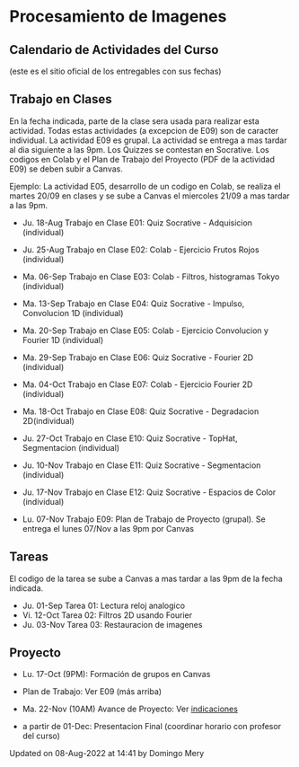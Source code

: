 # Procesamiento de Imagenes

## Calendario de Actividades del Curso
(este es el sitio oficial de los entregables con sus fechas)

## Trabajo en Clases

En la fecha indicada, parte de la clase sera usada para realizar esta actividad. Todas estas actividades (a excepcion de E09) son de caracter individual. La actividad E09 es grupal. La actividad se entrega a mas tardar al dia siguiente a las 9pm. Los Quizzes se contestan en Socrative. Los codigos en Colab y el Plan de Trabajo del Proyecto (PDF de la actividad E09) se deben subir a Canvas.

Ejemplo: La actividad E05, desarrollo de un codigo en Colab, se realiza el martes 20/09 en clases y se sube a Canvas el miercoles 21/09 a mas tardar a las 9pm.

* Ju.	18-Aug	Trabajo en Clase E01: Quiz Socrative - Adquisicion (individual)		
* Ju.	25-Aug	Trabajo en Clase E02: Colab - Ejercicio Frutos Rojos (individual)	
* Ma.	06-Sep	Trabajo en Clase E03: Colab - Filtros, histogramas Tokyo (individual)			
* Ma.	13-Sep	Trabajo en Clase E04: Quiz Socrative - Impulso, Convolucion 1D (individual)		
* Ma.	20-Sep	Trabajo en Clase E05: Colab - Ejercicio Convolucion y Fourier 1D (individual)			
* Ma.	29-Sep	Trabajo en Clase E06: Quiz Socrative - Fourier 2D (individual)		
* Ma.	04-Oct	Trabajo en Clase E07: Colab - Ejercicio Fourier 2D (individual)
* Ma.	18-Oct	Trabajo en Clase E08: Quiz Socrative - Degradacion 2D(individual)		
* Ju.	27-Oct	Trabajo en Clase E10: Quiz Socrative - TopHat, Segmentacion (individual)		
* Ju.	10-Nov	Trabajo en Clase E11: Quiz Socrative - Segmentacion (individual)		
* Ju.	17-Nov	Trabajo en Clase E12: Quiz Socrative - Espacios de Color (individual)		

* Lu.	07-Nov	Trabajo E09: Plan de Trabajo de Proyecto (grupal). Se entrega el lunes 07/Nov a las 9pm por Canvas		




## Tareas

El codigo de la tarea se sube a Canvas a mas tardar a las 9pm de la fecha indicada. 

* Ju.	01-Sep	Tarea 01: Lectura reloj analogico
* Vi.	12-Oct	Tarea 02: Filtros 2D usando Fourier
* Ju.	03-Nov	Tarea 03: Restauracion de imagenes

## Proyecto


* Lu. 17-Oct (9PM): Formación de grupos en Canvas

* Plan de Trabajo: Ver E09 (más arriba)

* Ma.	22-Nov (10AM)	Avance de Proyecto: Ver [indicaciones](https://github.com/domingomery/imagenes/tree/master/proyecto)


* a partir de 01-Dec: Presentacion Final (coordinar horario con profesor del curso)



Updated on 08-Aug-2022 at 14:41 by Domingo Mery
